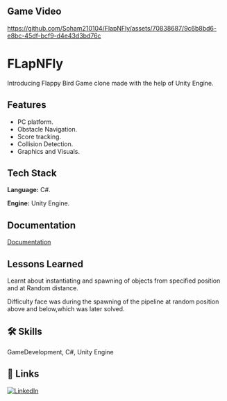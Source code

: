 ## Game Video
https://github.com/Soham210104/FlapNFly/assets/70838687/9c6b8bd6-e8bc-45df-bcf9-d4e43d3bd76c

# FLapNFly

Introducing Flappy Bird Game clone made with the help of Unity Engine.


## Features

- PC platform.
- Obstacle Navigation.
- Score tracking.
- Collision Detection.
- Graphics and Visuals.


## Tech Stack

**Language:** C#.

**Engine:** Unity Engine.


## Documentation

[Documentation](https://docs.unity3d.com/ScriptReference/index.html)


## Lessons Learned

Learnt about instantiating and spawning of objects from specified position and at Random distance.

Difficulty face was during the spawning of the pipeline at random position above and below,which was later solved.


## 🛠 Skills
GameDevelopment, C#, Unity Engine


## 🔗 Links

[![LinkedIn](https://img.shields.io/badge/LinkedIn-0A66C2?style=for-the-badge&logo=linkedin&logoColor=white)](https://www.linkedin.com/posts/soham-ovhal-pccoe_gamedevelopment-programming-unitydeveloper-activity-7041888248171814912-VC81?utm_source=share&utm_medium=member_desktop)



